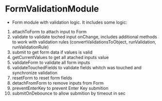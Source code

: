 # FormValidationModule

 * Form module with validation logic. It includes some logic:
 1. attachToForm to attach input to Form
 2. validate to validate toched input onChange, includes
    additional methods to work with validation rules (convertValidationsToObject, runValidation, runValidationRule)
 3. submit to get form data if values is valid
 4. getCurrentValues to get all atached inputs value
 5. validateForm to validate all form inputs
 6. validateTouchedFields to validate fields whitch was touched and synchronize validation
 7. resetForm to reset form fields
 8. detachFromForm to remove inputs from Form
 9. preventEnterKey to prevent Enter Key submition
 10. submitOnDebounce to allow submition by timeout in sec
